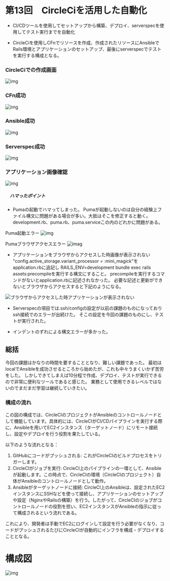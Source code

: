 # 第13回　CircleCiを活用した自動化

- CI/CDツールを使用してセットアップから構築、デプロイ、serverspecを使用してテスト実行までを自動化

- CircleCiを使用しCFnでリソースを作成、作成されたリソースにAnsibleでRails環境とアプリケーションのセットアップ、最後にserverspecでテストを実行する構成となる。


### CircleCiでの作成画面

![img](lecture13/lecture13/CircleCi_Succsess.png)




### CFn成功

![img](lecture13/lecture13/CircleCi_CFn_Succsess.png)


### Ansible成功

![img](lecture13/lecture13/CircleCi_Ansible_Success.png)


### Serverspec成功

![img](lecture13/lecture13/CircleCi_Serverspec_Succsess.png)

### アプリケーション画像確認
![img](lecture13/lecture13/CircleCi_S3_画像.png)

##### 　ハマったポイント

- Pumaの起動でハマってしまった。
Pumaが起動しないのは自分の経験上ファイル構文に問題がある場合が多い。大抵はそこを修正すると動く。
development.rb、puma.rb、puma.serviceこの内のどれかに問題がある。


Puma起動エラー
![img](lecture13/lecture13/Puma起動エラー.png)

Pumaブラウザアクセスエラー
![imag](lecture13/lecture13/Pumaエラー時_ブラウザアクセス.png)

- アプリケーションをブラウザからアクセスした時画像が表示されない
"config.active_storage.variant_processor = :mini_magick"をapplication.rbに追記し
RAILS_ENV=development bundle exec rails assets:precompileを実行する構文にすること。
precompileを実行するコマンドがないとapplication.rbに記述されなかった。
必要な記述と更新ができないとブラウザからアクセスすると下記のようになる。

![ブラウザからアクセスした時アプリケーションが表示されない](lecture13/lecture13/Railsアプリケーション画像表示エラー.png)


- Serverspecの項目では.ssh/configの設定が以前の課題のものになっておりssh接続でのエラーが出続けた。
そこの設定を今回の課題のものにし、テストが実行された。

- インデントのずれによる構文エラーが多かった。



## 総括
今回の課題はかなりの時間を要することとなり、難しい課題であった。
最初はlocalでAnsibleを成功させるところから始めたが、これも中々うまくいかず苦労をした。
しかしできてしまえば10分程で作成、デプロイ、テストが実行できるので非常に便利なツールであると感じた。
業務として使用できるレベルではないのでまだまだ学習は継続していきたい。

### 構成の流れ


この図の構成では、CircleCIのプロジェクトがAnsibleのコントロールノードとして機能しています。具体的には、CircleCIがCI/CDパイプラインを実行する際に、Ansibleを用いてEC2インスタンス（ターゲットノード）にリモート接続し、設定やデプロイを行う役割を果たしている。

以下のような流れとなる：

1. GitHubにコードがプッシュされる: これがCircleCIのビルドプロセスをトリガーします。
2. CircleCIがジョブを実行: CircleCI上のパイプラインの一環として、Ansibleが起動します。この時点で、CircleCIの環境（CircleCIのプロジェクト）自体がAnsibleのコントロールノードとして動作。
3. Ansibleがターゲットノードに接続: CircleCI上のAnsibleは、設定されたEC2インスタンスにSSHなどを使って接続し、アプリケーションのセットアップや設定（NginxやRailsの構築）を行う。したがって、CircleCIのジョブがコントロールノードの役割を担い、EC2インスタンスがAnsibleの指示に従って構成されるという流れである。

これにより、開発者は手動でEC2にログインして設定を行う必要がなくなり、コードがプッシュされるたびにCircleCIが自動的にインフラを構成・デプロイすることとなる。




# 構成図
![img](lecture13/lecture13/構成図_lecture13_修正_S3.png)







